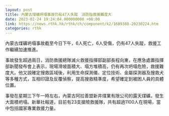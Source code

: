 ```yaml
---
layout: post
title: 內蒙古煤礦坍塌事故仍有47人失蹤　消防指救援難度大
date: 2023-02-24 19:24:04.000000000 +08:00
link: https://news.rthk.hk/rthk/ch/component/k2/1689388-20230224.htm
categories: rthk
---
```


內蒙古煤礦坍塌事故截至今日下午，6人死亡，6人受傷，仍有47人失蹤，救援工作繼續加速推進。

事故發生超過兩日，消防救援總隊滅火救援指揮部副部長程向東，在應急處置指揮部新聞發布會上表示，現場滑坡面積大、塌方堆積高，仍有再次坍塌危險，救援難度大。他又說確定搜救區域後，利用生命探測儀、定位技術、金屬探測器及搜救犬等多種方式，互相印證及反覆偵察，提高搜救精準度，希望確定到被困人員的具體位置。

事發在星期三下午一時左右，內蒙古阿拉善盟新井煤業有限公司的露天煤礦，發生大面積坍塌。新華社報道，目前有23支搶險救援隊，共有超過1100人在現場，當中包括國家專業救援力量。
